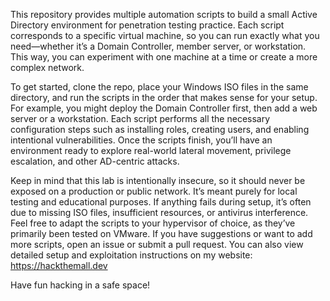 This repository provides multiple automation scripts to build a small Active Directory environment for penetration testing practice. 
Each script corresponds to a specific virtual machine, so you can run exactly what you need—whether it’s a Domain Controller, member server, or workstation. 
This way, you can experiment with one machine at a time or create a more complex network.

To get started, clone the repo, place your Windows ISO files in the same directory, and run the scripts in the order that makes sense for your setup. 
For example, you might deploy the Domain Controller first, then add a web server or a workstation. 
Each script performs all the necessary configuration steps such as installing roles, creating users, and enabling intentional vulnerabilities. 
Once the scripts finish, you’ll have an environment ready to explore real-world lateral movement, privilege escalation, and other AD-centric attacks.

Keep in mind that this lab is intentionally insecure, so it should never be exposed on a production or public network. 
It’s meant purely for local testing and educational purposes. 
If anything fails during setup, it’s often due to missing ISO files, insufficient resources, or antivirus interference. 
Feel free to adapt the scripts to your hypervisor of choice, as they’ve primarily been tested on VMware. 
If you have suggestions or want to add more scripts, open an issue or submit a pull request. 
You can also view detailed setup and exploitation instructions on my website: https://hackthemall.dev

Have fun hacking in a safe space!
